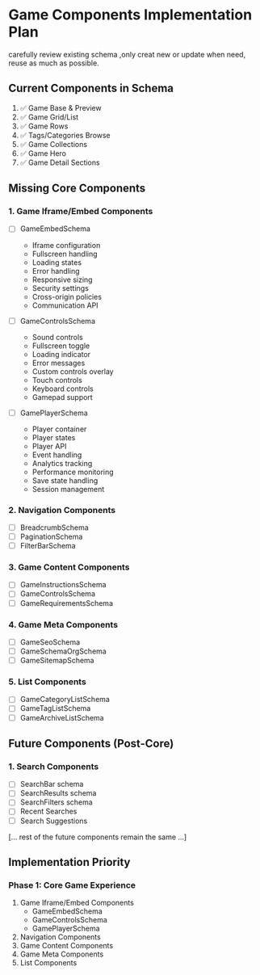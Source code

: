 # Game Components Implementation Plan
carefully review existing schema ,only creat new   or update when  need, reuse as much as possible.

## Current Components in Schema
1. ✅ Game Base & Preview
2. ✅ Game Grid/List
3. ✅ Game Rows
4. ✅ Tags/Categories Browse
5. ✅ Game Collections
6. ✅ Game Hero
7. ✅ Game Detail Sections

## Missing Core Components

### 1. Game Iframe/Embed Components
- [ ] GameEmbedSchema
  - Iframe configuration
  - Fullscreen handling
  - Loading states
  - Error handling
  - Responsive sizing
  - Security settings
  - Cross-origin policies
  - Communication API

- [ ] GameControlsSchema
  - Sound controls
  - Fullscreen toggle
  - Loading indicator
  - Error messages
  - Custom controls overlay
  - Touch controls
  - Keyboard controls
  - Gamepad support

- [ ] GamePlayerSchema
  - Player container
  - Player states
  - Player API
  - Event handling
  - Analytics tracking
  - Performance monitoring
  - Save state handling
  - Session management

### 2. Navigation Components
- [ ] BreadcrumbSchema
- [ ] PaginationSchema
- [ ] FilterBarSchema

### 3. Game Content Components
- [ ] GameInstructionsSchema
- [ ] GameControlsSchema
- [ ] GameRequirementsSchema

### 4. Game Meta Components
- [ ] GameSeoSchema
- [ ] GameSchemaOrgSchema
- [ ] GameSitemapSchema

### 5. List Components
- [ ] GameCategoryListSchema
- [ ] GameTagListSchema
- [ ] GameArchiveListSchema

## Future Components (Post-Core)

### 1. Search Components
- [ ] SearchBar schema
- [ ] SearchResults schema
- [ ] SearchFilters schema
- [ ] Recent Searches
- [ ] Search Suggestions

[... rest of the future components remain the same ...]

## Implementation Priority

### Phase 1: Core Game Experience
1. Game Iframe/Embed Components
   - GameEmbedSchema
   - GameControlsSchema
   - GamePlayerSchema
2. Navigation Components
3. Game Content Components
4. Game Meta Components
5. List Components
